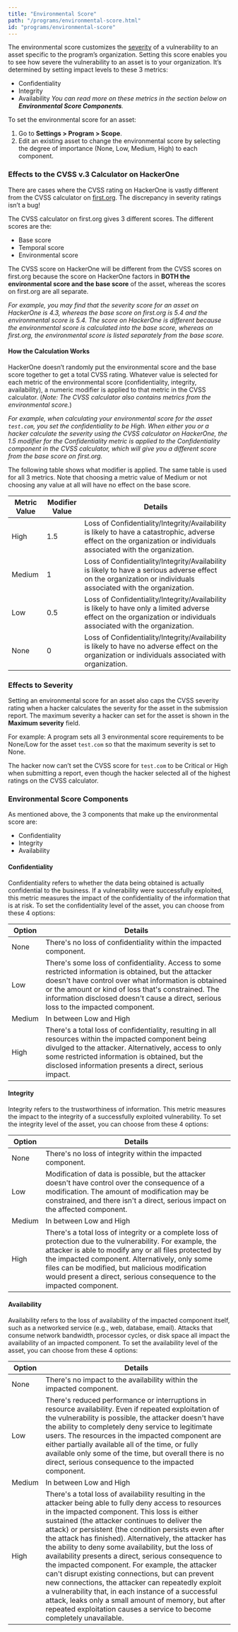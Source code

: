 ```yaml
---
title: "Environmental Score"
path: "/programs/environmental-score.html"
id: "programs/environmental-score"
---
```


The environmental score customizes the [severity](severity.html) of a vulnerability to an asset specific to the program’s organization. Setting this score enables you to see how severe the vulnerability to an asset is to your organization. It’s determined by setting impact levels to these 3 metrics:
* Confidentiality
* Integrity
* Availability
<i>You can read more on these metrics in the section below on <b>Environmental Score Components</b>.</i>

To set the environmental score for an asset:
1. Go to <b>Settings > Program > Scope</b>.
2. Edit an existing asset to change the environmental score by selecting the degree of importance (None, Low, Medium, High) to each component.

### Effects to the CVSS v.3 Calculator on HackerOne
There are cases where the CVSS rating on HackerOne is vastly different from the CVSS calculator on [first.org](https://www.first.org/cvss/calculator/3.0). The discrepancy in severity ratings isn’t a bug!

The CVSS calculator on first.org gives 3 different scores. The different scores are the:
* Base score
* Temporal score
* Environmental score

The CVSS score on HackerOne will be different from the CVSS scores on first.org because the score on HackerOne factors in <b>BOTH the environmental score and the base score</b> of the asset, whereas the scores on first.org are all separate.

<i>For example, you may find that the severity score for an asset on HackerOne is 4.3, whereas the base score on first.org is 5.4 and the environmental score is 5.4. The score on HackerOne is different because the environmental score is calculated into the base score, whereas on first.org, the environmental score is listed separately from the base score.</i>

#### How the Calculation Works
HackerOne doesn’t randomly put the environmental score and the base score together to get a total CVSS rating. Whatever value is selected for each metric of the environmental score (confidentiality, integrity, availability), a numeric modifier is applied to that metric in the CVSS calculator. (<i>Note: The CVSS calculator also contains metrics from the environmental score.</i>)

<i>For example, when calculating your environmental score for the asset `test.com`, you set the confidentiality to be High. When either you or a hacker calculate the severity using the CVSS calculator on HackerOne, the 1.5 modifier for the Confidentiality metric is applied to the Confidentiality component in the CVSS calculator, which will give you a different score from the base score on first.org.</i>

The following table shows what modifier is applied. The same table is used for all 3 metrics. Note that choosing a metric value of Medium or not choosing any value at all will have no effect on the base score.

Metric Value | Modifier Value | Details
------------ | -------------- | --------
High | 1.5 | Loss of Confidentiality/Integrity/Availability is likely to have a catastrophic, adverse effect on the organization or individuals associated with the organization.
Medium | 1 | Loss of Confidentiality/Integrity/Availability is likely to have a serious adverse effect on the organization or individuals associated with the organization.
Low | 0.5 | Loss of Confidentiality/Integrity/Availability is likely to have only a limited adverse effect on the organization or individuals associated with the organization.
None | 0 | Loss of Confidentiality/Integrity/Availability is likely to have no adverse effect on the organization or individuals associated with organization.

### Effects to Severity
Setting an environmental score for an asset also caps the CVSS severity rating when a hacker calculates the severity for the asset in the submission report. The maximum severity a hacker can set for the asset is shown in the <b>Maximum severity</b> field.

For example: A program sets all 3 environmental score requirements to be None/Low for the asset `test.com` so that the maximum severity is set to None.

The hacker now can’t set the CVSS score for `test.com` to be Critical or High when submitting a report, even though the hacker selected all of the highest ratings on the CVSS calculator.

### Environmental Score Components
As mentioned above, the 3 components that make up the environmental score are:
* Confidentiality
* Integrity
* Availability

#### Confidentiality
Confidentiality refers to whether the data being obtained is actually confidential to the business. If a vulnerability were successfully exploited, this metric measures the impact of the confidentiality of the information that is at risk. To set the confidentiality level of the asset, you can choose from these 4 options:

Option | Details
------ | --------
None | There's no loss of confidentiality within the impacted component.
Low | There's some loss of confidentiality. Access to some restricted information is obtained, but the attacker doesn't have control over what information is obtained or the amount or kind of loss that's constrained. The information disclosed doesn't cause a direct, serious loss to the impacted component.
Medium | In between Low and High
High | There's a total loss of confidentiality, resulting in all resources within the impacted component being divulged to the attacker. Alternatively, access to only some restricted information is obtained, but the disclosed information presents a direct, serious impact.

#### Integrity
Integrity refers to the trustworthiness of information. This metric measures the impact to the integrity of a successfully exploited vulnerability. To set the integrity level of the asset, you can choose from these 4 options:

Option | Details
------ | --------
None | There's no loss of integrity within the impacted component.
Low | Modification of data is possible, but the attacker doesn't have control over the consequence of a modification. The amount of modification may be constrained, and there isn't a direct, serious impact on the affected component.
Medium | In between Low and High
High | There's a total loss of integrity or a complete loss of protection due to the vulnerability. For example, the attacker is able to modify any or all files protected by the impacted component. Alternatively, only some files can be modified, but malicious modification would present a direct, serious consequence to the impacted component.

#### Availability
Availability refers to the loss of availability of the impacted component itself, such as a networked service (e.g., web, database, email). Attacks that consume network bandwidth, processor cycles, or disk space all impact the availability of an impacted component.  To set the availability level of the asset, you can choose from these 4 options:

Option | Details
------ | --------
None | There's no impact to the availability within the impacted component.
Low | There's reduced performance or interruptions in resource availability. Even if repeated exploitation of the vulnerability is possible, the attacker doesn't have the ability to completely deny service to legitimate users. The resources in the impacted component are either partially available all of the time, or fully available only some of the time, but overall there is no direct, serious consequence to the impacted component.
Medium | In between Low and High
High | There's a total loss of availability resulting in the attacker being able to fully deny access to resources in the impacted component. This loss is either sustained (the attacker continues to deliver the attack) or persistent (the condition persists even after the attack has finished). Alternatively, the attacker has the ability to deny some availability, but the loss of availability presents a direct, serious consequence to the impacted component. For example, the attacker can't disrupt existing connections, but can prevent new connections, the attacker can repeatedly exploit a vulnerability that, in each instance of a successful attack, leaks only a small amount of memory, but after repeated exploitation causes a service to become completely unavailable.
